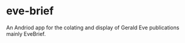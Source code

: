 # eve-brief
An Andriod app for the colating and display of Gerald Eve publications mainly EveBrief. 
